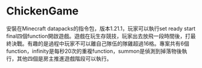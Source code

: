 # ChickenGame
安裝在Minecraft datapacks的指令包，版本1.21.1，玩家可以執行set ready start final四個function開啟遊戲。遊戲在玩生存競技，玩家出去放飛一段時間後，打最終決戰。有趣的是過程中玩家不可以離自己隊伍的隊雞超過16格。專案共有6個function，infinity是每秒20次的重複function，summon是偵測到掉落物後執行，其他四個是房主推進遊戲階段可以執行。
